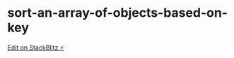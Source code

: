 # sort-an-array-of-objects-based-on-key

[Edit on StackBlitz ⚡️](https://stackblitz.com/edit/sort-an-array-of-objects-based-on-key)